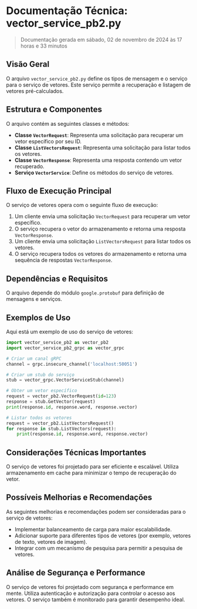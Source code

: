 # Documentação Técnica: vector_service_pb2.py

> Documentação gerada em sábado, 02 de novembro de 2024 às 17 horas e 33 minutos

## Visão Geral

O arquivo `vector_service_pb2.py` define os tipos de mensagem e o serviço para o serviço de vetores. Este serviço permite a recuperação e listagem de vetores pré-calculados.

## Estrutura e Componentes

O arquivo contém as seguintes classes e métodos:

- **Classe `VectorRequest`**: Representa uma solicitação para recuperar um vetor específico por seu ID.
- **Classe `ListVectorsRequest`**: Representa uma solicitação para listar todos os vetores.
- **Classe `VectorResponse`**: Representa uma resposta contendo um vetor recuperado.
- **Serviço `VectorService`**: Define os métodos do serviço de vetores.

## Fluxo de Execução Principal

O serviço de vetores opera com o seguinte fluxo de execução:

1. Um cliente envia uma solicitação `VectorRequest` para recuperar um vetor específico.
2. O serviço recupera o vetor do armazenamento e retorna uma resposta `VectorResponse`.
3. Um cliente envia uma solicitação `ListVectorsRequest` para listar todos os vetores.
4. O serviço recupera todos os vetores do armazenamento e retorna uma sequência de respostas `VectorResponse`.

## Dependências e Requisitos

O arquivo depende do módulo `google.protobuf` para definição de mensagens e serviços.

## Exemplos de Uso

Aqui está um exemplo de uso do serviço de vetores:

```python
import vector_service_pb2 as vector_pb2
import vector_service_pb2_grpc as vector_grpc

# Criar um canal gRPC
channel = grpc.insecure_channel('localhost:50051')

# Criar um stub do serviço
stub = vector_grpc.VectorServiceStub(channel)

# Obter um vetor específico
request = vector_pb2.VectorRequest(id=123)
response = stub.GetVector(request)
print(response.id, response.word, response.vector)

# Listar todos os vetores
request = vector_pb2.ListVectorsRequest()
for response in stub.ListVectors(request):
    print(response.id, response.word, response.vector)
```

## Considerações Técnicas Importantes

O serviço de vetores foi projetado para ser eficiente e escalável. Utiliza armazenamento em cache para minimizar o tempo de recuperação do vetor.

## Possíveis Melhorias e Recomendações

As seguintes melhorias e recomendações podem ser consideradas para o serviço de vetores:

- Implementar balanceamento de carga para maior escalabilidade.
- Adicionar suporte para diferentes tipos de vetores (por exemplo, vetores de texto, vetores de imagem).
- Integrar com um mecanismo de pesquisa para permitir a pesquisa de vetores.

## Análise de Segurança e Performance

O serviço de vetores foi projetado com segurança e performance em mente. Utiliza autenticação e autorização para controlar o acesso aos vetores. O serviço também é monitorado para garantir desempenho ideal.